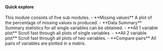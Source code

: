 <h4>Quick explore</h4>
This module consists of five sub modules.
- **Missing values** A plot of the percentage of missing values is produced.
- **Data Summary** Summary statistics for all single variables can be obtained.
- **All 1 variable plot** Scroll fast through all plots of single variables.
- **All 2 variable plot** Scroll fast through all plots of two variables.
- **Compare pairs** All pairs of variables are plotted in a matrix.

